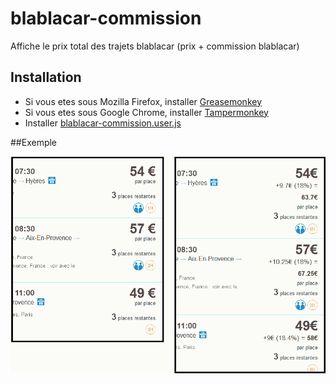 # blablacar-commission
Affiche le prix total des trajets blablacar (prix + commission blablacar)

## Installation

* Si vous etes sous Mozilla Firefox, installer [Greasemonkey](https://addons.mozilla.org/fr/firefox/addon/greasemonkey/)
* Si vous etes sous Google Chrome, installer [Tampermonkey](https://chrome.google.com/webstore/detail/tampermonkey/dhdgffkkebhmkfjojejmpbldmpobfkfo?hl=fr)
* Installer [blablacar-commission.user.js](https://github.com/yukulele/blablacar-commission/raw/master/blablacar-commission.user.js)

##Exemple

![exemple blablacar-commission](blablacar-commission-exemple.png)
